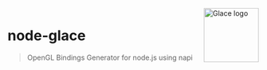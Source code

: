 <img src="https://rawgit.com/screeny05/0afe08431699ee1ef34dffca5db3caa8/raw/718fb10816d4628c776454deb5d6b352b0864df9/glace.svg" alt="Glace logo" title="Glace" align="right" height="110" />

# node-glace

> OpenGL Bindings Generator for node.js using napi
